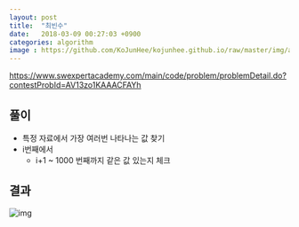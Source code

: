 ```yaml
---
layout: post
title:  "최빈수"
date:   2018-03-09 00:27:03 +0900
categories: algorithm
image : https://github.com/KoJunHee/kojunhee.github.io/raw/master/img/algorithm.png
---
```


<https://www.swexpertacademy.com/main/code/problem/problemDetail.do?contestProbId=AV13zo1KAAACFAYh>

## 풀이

- 특정 자료에서 가장 여러번 나타나는 값 찾기	
- i번째에서
  - i+1 ~ 1000 번째까지 같은 값 있는지 체크


## 결과

![img](https://github.com/KoJunHee/kojunhee.github.io/raw/master/img/swa1.png)
